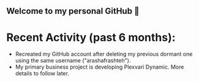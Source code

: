 ## Welcome to my personal GitHub 👋


# Recent Activity (past 6 months):
- Recreated my GitHub account after deleting my previous dormant one using the same username ("arashafrashteh").
- My primary business project is developing Plexvari Dynamic. More details to follow later.
